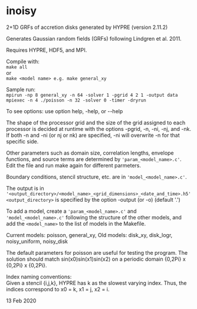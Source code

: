 # inoisy
2+1D GRFs of accretion disks generated by HYPRE (version 2.11.2)

Generates Gaussian random fields (GRFs) following Lindgren et al. 2011.

Requires HYPRE, HDF5, and MPI.

Compile with:   
```make all```  
or  
```make <model name> e.g. make general_xy```

Sample run:     
```mpirun -np 8 general_xy -n 64 -solver 1 -pgrid 4 2 1 -output data```  
```mpiexec -n 4 ./poisson -n 32 -solver 0 -timer -dryrun```

To see options: use option help, -help, or --help

The shape of the processor grid and the size of the grid assigned to each processor is decided at runtime with the options -pgrid, -n, -ni, -nj, and -nk. If both -n and -ni (or nj or nk) are specified, -ni will overwrite -n for that specific side.

Other parameters such as domain size, correlation lengths, envelope functions, and source terms are determined by ```'param_<model_name>.c'```. Edit the file and run make again for different parmeters.

Boundary conditions, stencil structure, etc. are in ```'model_<model_name>.c'```.

The output is in ```'<output_directory>/<model_name>_<grid_dimensions>_<date_and_time>.h5'```  
```<output_directory>``` is specified by the option -output (or -o) (default '.')

To add a model, create a ```'param_<model_name>.c'``` and ```'model_<model_name>.c'``` following the structure of the other models, and add the ```<model_name>``` to the list of models in the Makefile.

Current models: poisson, general_xy, 
Old models: disk_xy, disk_logr, noisy_uniform, noisy_disk

The default parameters for poisson are useful for testing the program. The solution should match sin(x0)sin(x1)sin(x2) on a periodic domain {0,2Pi} x {0,2Pi} x {0,2Pi}. 

Index naming conventions:  
Given a stencil {i,j,k}, HYPRE has k as the slowest varying index. Thus, the indices correspond to x0 = k, x1 = j, x2 = i. 

13 Feb 2020
